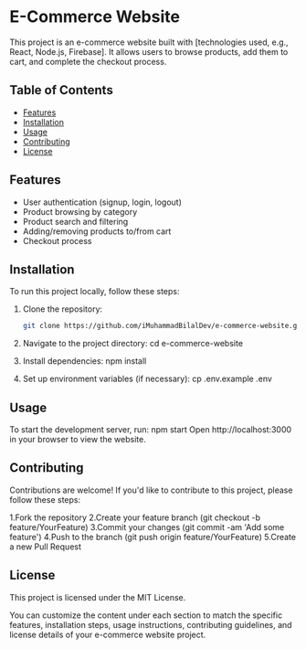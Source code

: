 # E-Commerce Website

This project is an e-commerce website built with [technologies used, e.g., React, Node.js, Firebase]. It allows users to browse products, add them to cart, and complete the checkout process.

## Table of Contents

- [Features](#features)
- [Installation](#installation)
- [Usage](#usage)
- [Contributing](#contributing)
- [License](#license)

## Features

- User authentication (signup, login, logout)
- Product browsing by category
- Product search and filtering
- Adding/removing products to/from cart
- Checkout process

## Installation

To run this project locally, follow these steps:

1. Clone the repository:
   ```sh
   git clone https://github.com/iMuhammadBilalDev/e-commerce-website.git


1. Navigate to the project directory:
cd e-commerce-website


2. Install dependencies:
npm install

3. Set up environment variables (if necessary):
cp .env.example .env

## Usage
To start the development server, run:
npm start
Open http://localhost:3000 in your browser to view the website.

## Contributing
Contributions are welcome! If you'd like to contribute to this project, please follow these steps:

1.Fork the repository
2.Create your feature branch (git checkout -b feature/YourFeature)
3.Commit your changes (git commit -am 'Add some feature')
4.Push to the branch (git push origin feature/YourFeature)
5.Create a new Pull Request

## License
This project is licensed under the MIT License.

You can customize the content under each section to match the specific features, installation steps, usage instructions, contributing guidelines, and license details of your e-commerce website project.

